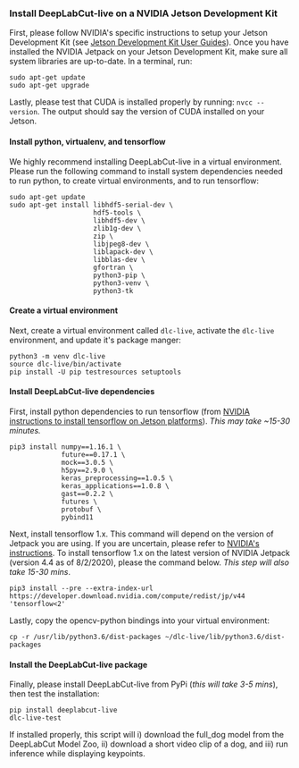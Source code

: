 ### Install DeepLabCut-live on a NVIDIA Jetson Development Kit

First, please follow NVIDIA's specific instructions to setup your Jetson Development Kit (see [Jetson Development Kit User Guides](https://developer.nvidia.com/embedded/learn/getting-started-jetson)). Once you have installed the NVIDIA Jetpack on your Jetson Development Kit, make sure all system libraries are up-to-date. In a terminal, run:

```
sudo apt-get update
sudo apt-get upgrade
```

Lastly, please test that CUDA is installed properly by running: `nvcc --version`. The output should say the version of CUDA installed on your Jetson.

#### Install python, virtualenv, and tensorflow

We highly recommend installing DeepLabCut-live in a virtual environment. Please run the following command to install system dependencies needed to run python, to create virtual environments, and to run tensorflow:

```
sudo apt-get update
sudo apt-get install libhdf5-serial-dev \
                     hdf5-tools \
                     libhdf5-dev \
                     zlib1g-dev \
                     zip \
                     libjpeg8-dev \
                     liblapack-dev \
                     libblas-dev \
                     gfortran \
                     python3-pip \
                     python3-venv \
                     python3-tk
```

#### Create a virtual environment

Next, create a virtual environment called `dlc-live`, activate the `dlc-live` environment, and update it's package manger:

```
python3 -m venv dlc-live
source dlc-live/bin/activate
pip install -U pip testresources setuptools
```

#### Install DeepLabCut-live dependencies

First, install python dependencies to run tensorflow (from [NVIDIA instructions to install tensorflow on Jetson platforms](https://docs.nvidia.com/deeplearning/frameworks/install-tf-jetson-platform/index.html)). _This may take ~15-30 minutes._

```
pip3 install numpy==1.16.1 \
             future==0.17.1 \
             mock==3.0.5 \
             h5py==2.9.0 \
             keras_preprocessing==1.0.5 \
             keras_applications==1.0.8 \
             gast==0.2.2 \
             futures \
             protobuf \
             pybind11
```

Next, install tensorflow 1.x. This command will depend on the version of Jetpack you are using. If you are uncertain, please refer to [NVIDIA's instructions](https://docs.nvidia.com/deeplearning/frameworks/install-tf-jetson-platform/index.html#install). To install tensorflow 1.x on the latest version of NVIDIA Jetpack (version 4.4 as of 8/2/2020), please the command below. _This step will also take 15-30 mins_.

```
pip3 install --pre --extra-index-url https://developer.download.nvidia.com/compute/redist/jp/v44 'tensorflow<2'
```

Lastly, copy the opencv-python bindings into your virtual environment:

```
cp -r /usr/lib/python3.6/dist-packages ~/dlc-live/lib/python3.6/dist-packages
```

#### Install the DeepLabCut-live package

Finally, please install DeepLabCut-live from PyPi (_this will take 3-5 mins_), then test the installation:

```
pip install deeplabcut-live
dlc-live-test
```

If installed properly, this script will i) download the full_dog model from the DeepLabCut Model Zoo, ii) download a short video clip of a dog, and iii) run inference while displaying keypoints.
